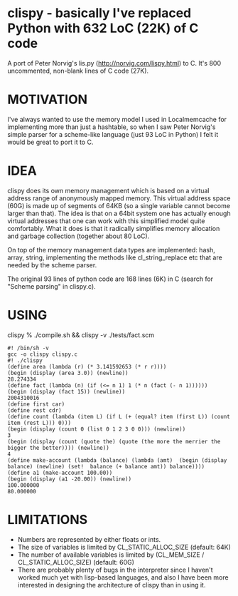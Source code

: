 clispy - basically I've replaced Python with 632 LoC (22K) of C code
====================================================================

A port of Peter Norvig's lis.py (http://norvig.com/lispy.html) to C.
It's 800 uncommented, non-blank lines of C code (27K). 

MOTIVATION
==========

I've always wanted to use the memory model I used in Localmemcache for
implementing more than just a hashtable, so when I saw Peter Norvig's
simple parser for a scheme-like language (just 93 LoC in Python) I
felt it would be great to port it to C.

IDEA
====

clispy does its own memory management which is based on a virtual address
range of anonymously mapped memory.  This virtual address space (60G) is
made up of segments of 64KB (so a single variable cannot become larger
than that).  The idea is that on a 64bit system one has actually enough
virtual addresses that one can work with this simplified model quite
comfortably.   What it does is that it radically simplifies  memory
allocation and garbage collection (together about 80 LoC).  

On top of the memory management data types are implemented: hash, array,
string, implementing the methods like cl_string_replace etc that are
needed by the scheme parser.

The original 93 lines of python code are 168 lines (6K) in C (search for
"Scheme parsing" in clispy.c).

USING
=====

clispy % ./compile.sh && clispy -v ./tests/fact.scm

    #! /bin/sh -v
    gcc -o clispy clispy.c
    #! ./clispy
    (define area (lambda (r) (* 3.141592653 (* r r))))
    (begin (display (area 3.0)) (newline))
    28.274334
    (define fact (lambda (n) (if (<= n 1) 1 (* n (fact (- n 1))))))
    (begin (display (fact 15)) (newline))
    2004310016
    (define first car)
    (define rest cdr)
    (define count (lambda (item L) (if L (+ (equal? item (first L)) (count
    item (rest L))) 0)))
    (begin (display (count 0 (list 0 1 2 3 0 0))) (newline))
    3
    (begin (display (count (quote the) (quote (the more the merrier the
    bigger the better)))) (newline))
    4
    (define make-account (lambda (balance) (lambda (amt)  (begin (display
    balance) (newline) (set!  balance (+ balance amt)) balance))))
    (define a1 (make-account 100.00))
    (begin (display (a1 -20.00)) (newline))
    100.000000
    80.000000


LIMITATIONS
===========

* Numbers are represented by either floats or ints.
* The size of variables is limited by CL_STATIC_ALLOC_SIZE (default: 64K) 
* The number of available variables is limited by 
   (CL_MEM_SIZE / CL_STATIC_ALLOC_SIZE) (default: 60G)
* There are probably plenty of bugs in the interpreter since I haven't
worked much yet with lisp-based languages, and also I have been more
interested in designing the architecture of clispy than in using it.
